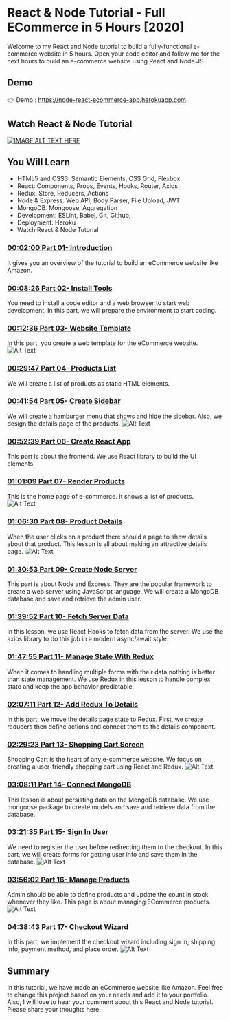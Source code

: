 # React & Node Tutorial - Full ECommerce in 5 Hours [2020]
Welcome to my React and Node tutorial to build a fully-functional e-commerce website in 5 hours. Open your code editor and follow me for the next hours to build an e-commerce website using React and Node.JS.

## Demo
👉 Demo : https://node-react-ecommerce-app.herokuapp.com

## Watch React & Node Tutorial
[![IMAGE ALT TEXT HERE](https://img.youtube.com/vi/Fy9SdZLBTOo/0.jpg)](https://www.youtube.com/watch?v=Fy9SdZLBTOo)

## You Will Learn
 - HTML5 and CSS3: Semantic Elements, CSS Grid, Flexbox
 - React: Components, Props, Events, Hooks, Router, Axios
 - Redux: Store, Reducers, Actions
 - Node & Express: Web API, Body Parser, File Upload, JWT
 - MongoDB: Mongoose, Aggregation
 - Development: ESLint, Babel, Git, Github,
 - Deployment: Heroku
 - Watch React & Node Tutorial

### [00:02:00 Part 01- Introduction](https://www.youtube.com/watch?v=Fy9SdZLBTOo&t=120s)
It gives you an overview of the tutorial to build an eCommerce website like Amazon.


### [00:08:26 Part 02- Install Tools](https://www.youtube.com/watch?v=Fy9SdZLBTOo&t=506s)
You need to install a code editor and a web browser to start web development. In this part, we will prepare the environment to start coding.


### [00:12:36 Part 03- Website Template](https://www.youtube.com/watch?v=Fy9SdZLBTOo&t=756s)
In this part, you create a web template for the eCommerce website.
![Alt Text](https://dev-to-uploads.s3.amazonaws.com/i/56kqn8m5n1m9fejdoxkz.png)

### [00:29:47 Part 04- Products List](https://www.youtube.com/watch?v=Fy9SdZLBTOo&t=1787s)
We will create a list of products as static HTML elements.

### [00:41:54 Part 05- Create Sidebar](https://www.youtube.com/watch?v=Fy9SdZLBTOo&t=2514s)
We will create a hamburger menu that shows and hide the sidebar. Also, we design the details page of the products.
![Alt Text](https://dev-to-uploads.s3.amazonaws.com/i/3sceblg6i6790minhaxg.jpg)

### [00:52:39 Part 06- Create React App](https://www.youtube.com/watch?v=Fy9SdZLBTOo&t=3159s)
This part is about the frontend. We use React library to build the UI elements.

### [01:01:09 Part 07- Render Products](https://www.youtube.com/watch?v=Fy9SdZLBTOo&t=3669s)
This is the home page of e-commerce. It shows a list of products.
![Alt Text](https://dev-to-uploads.s3.amazonaws.com/i/hqiwteg10o8a2cnq0wwi.jpg)

### [01:06:30 Part 08- Product Details](https://www.youtube.com/watch?v=Fy9SdZLBTOo&t=3990s)
When the user clicks on a product there should a page to show details about that product. This lesson is all about making an attractive details page.
![Alt Text](https://dev-to-uploads.s3.amazonaws.com/i/csskvzbcmz4ypki2xjgk.jpg)

### [01:30:53 Part 09- Create Node Server](https://www.youtube.com/watch?v=Fy9SdZLBTOo&t=5453s)
This part is about Node and Express. They are the popular framework to create a web server using JavaScript language. We will create a MongoDB database and save and retrieve the admin user.

### [01:39:52 Part 10- Fetch Server Data](https://www.youtube.com/watch?v=Fy9SdZLBTOo&t=5992s)
In this lesson, we use React Hooks to fetch data from the server. We use the axios library to do this job in a modern async/await style.

### [01:47:55 Part 11- Manage State With Redux](https://www.youtube.com/watch?v=Fy9SdZLBTOo&t=6475s)
When it comes to handling multiple forms with their data nothing is better than state management. We use Redux in this lesson to handle complex state and keep the app behavior predictable.

### [02:07:11 Part 12- Add Redux To Details](https://www.youtube.com/watch?v=Fy9SdZLBTOo&t=7631s)
In this part, we move the details page state to Redux. First, we create reducers then define actions and connect them to the details component.

### [02:29:23 Part 13- Shopping Cart Screen](https://www.youtube.com/watch?v=Fy9SdZLBTOo&t=8963s)
Shopping Cart is the heart of any e-commerce website. We focus on creating a user-friendly shopping cart using React and Redux.
![Alt Text](https://dev-to-uploads.s3.amazonaws.com/i/fyzf0no5ej1fgxp5972e.png)

### [03:08:11 Part 14- Connect MongoDB](https://www.youtube.com/watch?v=Fy9SdZLBTOo&t=11291s)
This lesson is about persisting data on the MongoDB database. We use mongoose package to create models and save and retrieve data from the database.

### [03:21:35 Part 15- Sign In User](https://www.youtube.com/watch?v=Fy9SdZLBTOo&t=12095s)
We need to register the user before redirecting them to the checkout. In this part, we will create forms for getting user info and save them in the database.
![Alt Text](https://dev-to-uploads.s3.amazonaws.com/i/92coj0rezr5508vhfv34.png)

### [03:56:02 Part 16- Manage Products](https://www.youtube.com/watch?v=Fy9SdZLBTOo&t=14162s)
Admin should be able to define products and update the count in stock whenever they like. This page is about managing ECommerce products.
![Alt Text](https://dev-to-uploads.s3.amazonaws.com/i/154a5zk6vfapukjaxwyu.png)

### [04:38:43 Part 17- Checkout Wizard](https://www.youtube.com/watch?v=Fy9SdZLBTOo&t=16723s)
In this part, we implement the checkout wizard including sign in, shipping info, payment method, and place order.
![Alt Text](https://dev-to-uploads.s3.amazonaws.com/i/l8w3g9mc3ccijt70wpf3.png)

## Summary
In this tutorial, we have made an eCommerce website like Amazon. Feel free to change this project based on your needs and add it to your portfolio.
Also, I will love to hear your comment about this React and Node tutorial. Please share your thoughts here.



